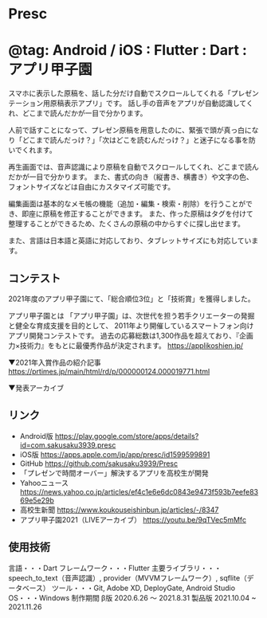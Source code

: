 # Presc

# @tag: Android / iOS : Flutter : Dart : アプリ甲子園

スマホに表示した原稿を、話した分だけ自動でスクロールしてくれる「プレゼンテーション用原稿表示アプリ」です。 話し手の音声をアプリが自動認識してくれ、どこまで読んだかが一目で分かります。

人前で話すことになって、プレゼン原稿を用意したのに、緊張で頭が真っ白になり「どこまで読んだっけ？」「次はどこを読むんだっけ？」と迷子になる事を防いでくれます。

再生画面では、音声認識により原稿を自動でスクロールしてくれ、どこまで読んだかが一目で分かります。 また、書式の向き（縦書き、横書き）や文字の色、フォントサイズなどは自由にカスタマイズ可能です。

編集画面は基本的なメモ帳の機能（追加・編集・検索・削除）を行うことができ、即座に原稿を修正することができます。
また、作った原稿はタグを付けて整理することができるため、たくさんの原稿の中からすぐに探し出せます。

また、言語は日本語と英語に対応しており、タブレットサイズにも対応しています。

## コンテスト

2021年度のアプリ甲子園にて、「総合順位3位」と「技術賞」を獲得しました。

アプリ甲子園とは
「アプリ甲子園」は、次世代を担う若手クリエーターの発掘と健全な育成支援を目的として、 2011年より開催しているスマートフォン向けアプリ開発コンテストです。
過去の応募総数は1,300作品を超えており、『企画力×技術力』をもとに最優秀作品が決定されます。
https://applikoshien.jp/

▼2021年入賞作品の紹介記事
https://prtimes.jp/main/html/rd/p/000000124.000019771.html

▼発表アーカイブ

## リンク

- Android版
  https://play.google.com/store/apps/details?id=com.sakusaku3939.presc
- iOS版
  https://apps.apple.com/jp/app/presc/id1599599891
- GitHub
  https://github.com/sakusaku3939/Presc
- 「プレゼンで時間オーバー」解決するアプリを高校生が開発
- Yahooニュース
  https://news.yahoo.co.jp/articles/ef4c1e6e6dc0843e9473f593b7eefe8369e5e29b
- 高校生新聞
  https://www.koukouseishinbun.jp/articles/-/8347
- アプリ甲子園2021（LIVEアーカイブ）
  https://youtu.be/9qTVec5mMfc

## 使用技術

言語・・・Dart
フレームワーク・・・Flutter
主要ライブラリ・・・speech_to_text（音声認識）, provider（MVVMフレームワーク）, sqflite（データベース）
ツール・・・Git, Adobe XD, DeployGate, Android Studio
OS・・・Windows
制作期間
β版
2020.6.26 〜 2021.8.31
製品版
2021.10.04 ~ 2021.11.26
